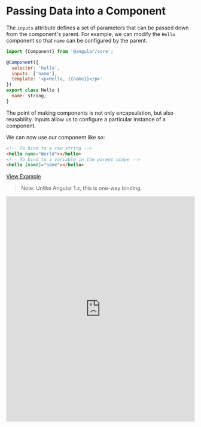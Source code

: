 # Passing Data into a Component

The `inputs` attribute defines a set of parameters that can be passed down from the component's parent. For example, we can modify the `Hello` component so that `name` can be configured by the parent.

```js
import {Component} from '@angular/core';

@Component({
  selector: 'hello',
  inputs: ['name'],
  template: '<p>Hello, {{name}}</p>'
})
export class Hello {
  name: string;
}
```

The point of making components is not only encapsulation, but also reusability. Inputs allow us to configure a particular instance of a component.

We can now use our component like so:

```html
<!-- To bind to a raw string -->
<hello name="World"></hello>
<!-- To bind to a variable in the parent scope -->
<hello [name]="name"></hello>
```

[View Example](http://plnkr.co/edit/MgzGjYfuUV30MrB6UCsc?p=preview)

>Note: Unlike Angular 1.x, this is one-way binding.

<iframe class="no-pdf" style="width: 100%; height: 600px" src="http://embed.plnkr.co/MgzGjYfuUV30MrB6UCsc/" frameborder="0" allowfullscren="allowfullscren"></iframe>
